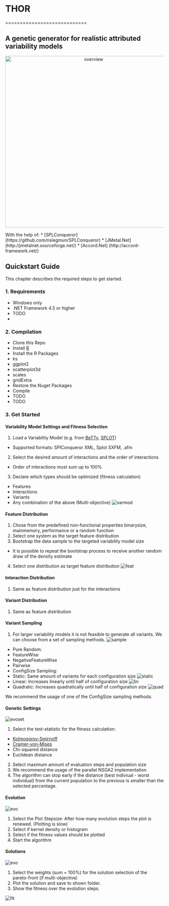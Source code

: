 
# THOR</h1>
============================
## A genetic generator for realistic attributed variability models</h2>


<p align="center">
<img alt="overview" src="https://github.com/leutheus/TeenageMutantFeatureModels/blob/master/docs/overview.png" width="546">
</p>
With the help of:
* [SPLConqueror] (https://github.com/nsiegmun/SPLConqueror)
* [JMetal.Net] (http://jmetalnet.sourceforge.net/)
* [Accord.Net] (http://accord-framework.net/)

## Quickstart Guide

This chapter describes the required steps to get started.  

### 1. Requirements
* Windows only
* .NET Framework 4.5 or higher
* TODO
* 
### 2. Compilation

* Clone this Repo
* Install [R](https://www.r-project.org/)
 * Install the R Packages
  * ks
  * ggplot2
  * scatterplot3d
  * scales
  * gridExtra
* Restore the Nuget Packages
* Compile
 * TODO
 * TODO

### 3. Get Started
#### Variability Model Settings and Fitness Selection
1. Load a Variability Model  (e.g. from [BeTTy](http://www.isa.us.es/betty/betty-online), [SPLOT](http://www.splot-research.org/))
 * Supported formats: SPlConqueror XML, Splot SXFM, .afm
2. Select the desired amount of interactions and the order of interactions
 * Order of interactions must sum up to 100%
3. Declare which types should be optimized (fitness calculation)
 * Features
 * Interactions
 * Variants
 * Any combination of the above (Multi-objective)
![varmod](https://github.com/leutheus/TeenageMutantFeatureModels/blob/master/docs/varmod.png)

#### Feature Distribution
1. Chose from the predefined non-functional properties binarysize, mainmemory, performance or a random function
2. Select one system as the target feature distribution
3. Bootstrap the data sample to the targeted variability model size
 * It is possible to repeat the bootstrap process to receive another random draw of the density estimate
4. Select one distribution as target feature distribution
![feat](https://github.com/leutheus/TeenageMutantFeatureModels/blob/master/docs/feat.png)

#### Interaction Distribution
1. Same as feature distribution just for the interactions

#### Variant Distribution
1. Same as feature distribution

#### Variant Sampling
1. For larger variability models it is not feasible to generate all variants. We can choose from a set of sampling methods.
![sample](https://github.com/leutheus/TeenageMutantFeatureModels/blob/master/docs/sampling.png)
 * Pure Random:
 * FeatureWise
 * NegativeFeatureWise
 * Pairwise
 * ConfigSize Sampling:
  * Static: Same amount of variants for each configuration size
  	![static](https://github.com/leutheus/TeenageMutantFeatureModels/blob/master/docs/static.png)
  * Linear: Increases linearly until half of configuration size
    ![lin](https://github.com/leutheus/TeenageMutantFeatureModels/blob/master/docs/linear.png)
  * Quadratic: Increases quadratically until half of configuration size
  	![quad](https://github.com/leutheus/TeenageMutantFeatureModels/blob/master/docs/quad.png)

We recommend the usage of one of the ConfigSize sampling methods. 

#### Genetic Settings
![evoset](https://github.com/leutheus/TeenageMutantFeatureModels/blob/master/docs/evoset.png)
1. Select the test-statistic for the fitness calculation:
* [Kolmogorov-Smirnoff](https://en.wikipedia.org/wiki/Kolmogorov%E2%80%93Smirnov_test)
* [Cramer-von-Mises](https://en.wikipedia.org/wiki/Cram%C3%A9r%E2%80%93von_Mises_criterion)
* Chi-squared distance
* Euclidean distance

2. Select maximum amount of evaluation steps and population size
3. We recommend the usage of the parallel NSGA2 implementation
4. The algorithm can stop early if the distance (best indiviual - worst individual) from the current population to the previous is smaller than the selected percentage.

#### Evolution
![evo](https://github.com/leutheus/TeenageMutantFeatureModels/blob/master/docs/evo.png)

1. Select the Plot Stepsize: After how many evolution steps the plot is renewed. (Plotting is slow)
2. Select if kernel density or histogram
3. Select if the fitness values should be plotted
4. Start the algorithm

#### Solutions
![evo](https://github.com/leutheus/TeenageMutantFeatureModels/blob/master/docs/solution.png)

1. Select the weights (sum = 100%) for the solution selection of the pareto-front  (if multi-objective)
2. Plot the solution and save to shown folder. 
3. Show the fitness over the evolution steps. 

![fit](https://github.com/leutheus/TeenageMutantFeatureModels/blob/master/docs/fit.png)


